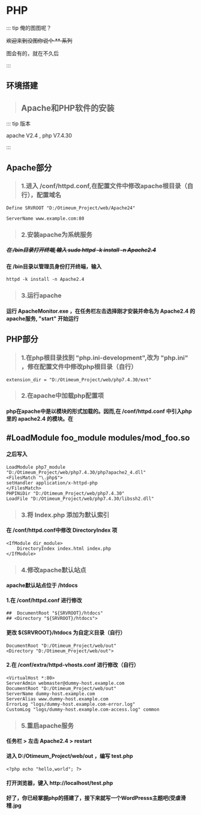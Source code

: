 # PHP

::: tip 俺的图图呢？

~~欢迎来到没图你说个 ** 系列~~

图会有的，就在不久后

:::

## 环境搭建

>## Apache和PHP软件的安装

::: tip 版本

apache V2.4 , php V7.4.30

:::

## Apache部分
>### 1.进入 /conf/httpd.conf,在配置文件中修改apache根目录（自行），配置域名
    Define SRVROOT "D:/Otimeum_Project/web/Apache24"

    ServerName www.example.com:80

>### 2.安装apache为系统服务
##### ~~在 /bin目录打开终端,输入 sudo httpd -k install -n Apache2.4~~
####   在 /bin目录以管理员身份打开终端，输入
    httpd -k install -n Apache2.4

>### 3.运行apache
#### 运行 ApacheMonitor.exe ，在任务栏左击选择刚才安装并命名为 Apache2.4 的apache服务, "start" 开始运行

## PHP部分
>### 1.在php根目录找到 "php.ini-development",改为 "php.ini" ，修在配置文件中修改php根目录（自行）
    extension_dir = "D:/Otimeum_Project/web/php7.4.30/ext"

>### 2.在apache中加载php配置项
#### php在apache中是以模块的形式加载的。因而,在 /conf/httpd.conf 中引入php里的 apache2.4 的模块。在
 ## #LoadModule foo_module modules/mod_foo.so  
#### 之后写入

    LoadModule php7_module "D:/Otimeum_Project/web/php7.4.30/php7apache2_4.dll"
    <FilesMatch "\.php$">
    setHandler application/x-httpd-php
    </FilesMatch>
    PHPINiDir "D:/Otimeum_Project/web/php7.4.30"
    LoadFile "D:/Otimeum_Project/web/php7.4.30/libssh2.dll"

>### 3.将 Index.php 添加为默认索引
#### 在 /conf/httpd.conf中修改 DirectoryIndex 项
    <IfModule dir_module>
        DirectoryIndex index.html index.php
    </IfModule>

>### 4.修改apache默认站点
#### apache默认站点位于 /htdocs
#### 1.在 /conf/httpd.conf 进行修改
    ##  DocumentRoot "${SRVROOT}/htdocs"
    ## <Directory "${SRVROOT}/htdocs">
#### 更改 ${SRVROOT}/htdocs 为自定义目录（自行）
    DocumentRoot "D:/Otimeum_Project/web/out"
    <Directory "D:/Otimeum_Project/web/out">
#### 2.在 /conf/extra/httpd-vhosts.conf 进行修改（自行）
    <VirtualHost *:80>
    ServerAdmin webmaster@dummy-host.example.com
    DocumentRoot "D:/Otimeum_Project/web/out"
    ServerName dummy-host.example.com
    ServerAlias www.dummy-host.example.com
    ErrorLog "logs/dummy-host.example.com-error.log"
    CustomLog "logs/dummy-host.example.com-access.log" common
</VirtualHost>


>### 5.重启apache服务
#### 任务栏 >  左击 Apache2.4 > restart
#### 进入 D:/Otimeum_Project/web/out ，编写 test.php
    <?php echo "hello,world"; ?>
#### 打开浏览器，键入 http://localhost/test.php
#### 好了，你已经掌握php的搭建了，接下来就写一个WordPresss主题吧(受虐滑稽.jpg



